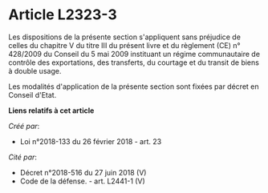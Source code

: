 # Article L2323-3

Les dispositions de la présente section s'appliquent sans préjudice de celles du chapitre V du titre III du présent livre et
du règlement (CE) n° 428/2009 du Conseil du 5 mai 2009 instituant un régime communautaire de contrôle des exportations, des
transferts, du courtage et du transit de biens à double usage.

Les modalités d'application de la présente section sont fixées par décret en Conseil d'Etat.

**Liens relatifs à cet article**

_Créé par_:

  - Loi n°2018-133 du 26 février 2018 - art. 23

_Cité par_:

  - Décret n°2018-516 du 27 juin 2018 (V)
  - Code de la défense. - art. L2441-1 (V)
